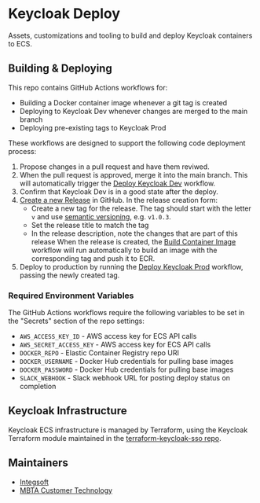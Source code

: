 # Keycloak Deploy

Assets, customizations and tooling to build and deploy Keycloak containers to ECS.

## Building &amp; Deploying

This repo contains GitHub Actions workflows for:

- Building a Docker container image whenever a git tag is created
- Deploying to Keycloak Dev whenever changes are merged to the main branch
- Deploying pre-existing tags to Keycloak Prod

These workflows are designed to support the following code deployment process:

1. Propose changes in a pull request and have them reviwed.
1. When the pull request is approved, merge it into the main branch. This will automatically trigger the [Deploy Keycloak Dev](https://github.com/mbta/keycloak-deploy/actions/workflows/deploy-dev.yml) workflow.
1. Confirm that Keycloak Dev is in a good state after the deploy.
1. [Create a new Release](https://github.com/mbta/keycloak-deploy/releases) in GitHub. In the release creation form:
   - Create a new tag for the release. The tag should start with the letter `v` and use [semantic versioning](https://semver.org/), e.g. `v1.0.3`.
   - Set the release title to match the tag
   - In the release description, note the changes that are part of this release
   When the release is created, the [Build Container Image](https://github.com/mbta/keycloak-deploy/actions/workflows/build-image.yml) workflow will run automatically to build an image with the corresponding tag and push it to ECR.
1. Deploy to production by running the [Deploy Keycloak Prod](https://github.com/mbta/keycloak-deploy/actions/workflows/deploy-prod.yml) workflow, passing the newly created tag.

### Required Environment Variables

The GitHub Actions workflows require the following variables to be set in the "Secrets" section of the repo settings:

- `AWS_ACCESS_KEY_ID` - AWS access key for ECS API calls
- `AWS_SECRET_ACCESS_KEY` - AWS access key for ECS API calls
- `DOCKER_REPO` - Elastic Container Registry repo URI
- `DOCKER_USERNAME` - Docker Hub credentials for pulling base images
- `DOCKER_PASSWORD` - Docker Hub credentials for pulling base images
- `SLACK_WEBHOOK` - Slack webhook URL for posting deploy status on completion

## Keycloak Infrastructure

Keycloak ECS infrastructure is managed by Terraform, using the Keycloak Terraform module maintained in the [terraform-keycloak-sso repo](https://github.com/mbta/terraform-keycloak-sso/).

## Maintainers

- [Integsoft](https://www.integsoft.com/home.html)
- [MBTA Customer Technology](https://ctd.mbta.com/)
